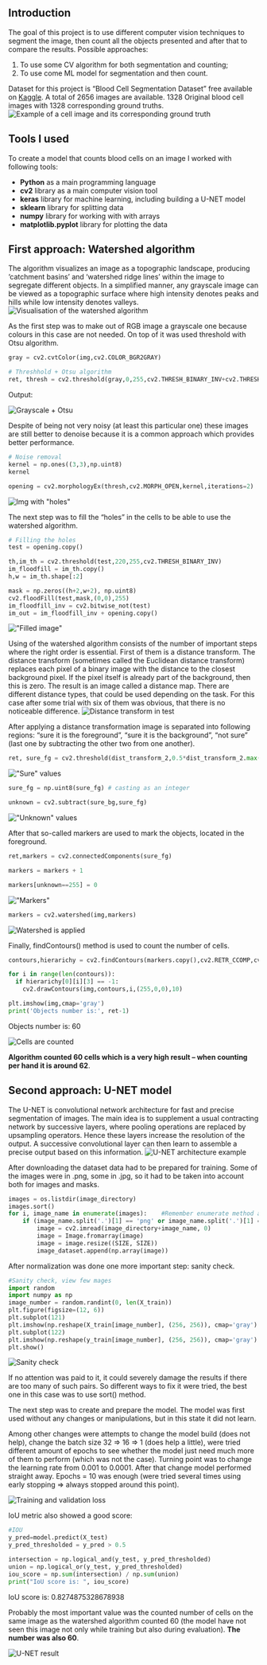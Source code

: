 ## Introduction

The goal of this project is to use different computer vision techniques to segment the image, then count all the objects presented and after that to compare the results.
Possible approaches:

1. To use some CV algorithm for both segmentation and counting;
2. To use come ML model for segmentation and then count.

Dataset for this project is “Blood Cell Segmentation Dataset” free available on [Kaggle](https://www.kaggle.com/datasets/jeetblahiri/bccd-dataset-with-mask). A total of 2656 images are available. 1328 Original blood cell images with 1328 corresponding ground truths.
![Example of a cell image and its corresponding ground truth](img/img_and_mask.jpg)

## Tools I used

To create a model that counts blood cells on an image I worked with following tools:

- **Python** as a main programming language
- **cv2** library as a main computer vision tool
- **keras** library for machine learning, including building a U-NET model
- **sklearn** library for splitting data
- **numpy** library for working with with arrays
- **matplotlib.pyplot** library for plotting the data

## First approach: Watershed algorithm

The algorithm visualizes an image as a topographic landscape, producing ‘catchment basins’ and ‘watershed ridge lines’ within the image to segregate different objects.
In a simplified manner, any grayscale image can be viewed as a topographic surface where high intensity denotes peaks and hills while low intensity denotes valleys.
![Visualisation of the watershed algorithm](img/watershed.png)

As the first step was to make out of RGB image a grayscale one because colours in this case are not needed. On top of it was used threshold with Otsu algorithm.

```python
gray = cv2.cvtColor(img,cv2.COLOR_BGR2GRAY)

# Threshhold + Otsu algorithm
ret, thresh = cv2.threshold(gray,0,255,cv2.THRESH_BINARY_INV+cv2.THRESH_OTSU)
```

Output:

![Grayscale + Otsu](img/otsu.png)

Despite of being not very noisy (at least this particular one) these images are still better to denoise because it is a common approach which provides better performance.

```python
# Noise removal
kernel = np.ones((3,3),np.uint8)
kernel

opening = cv2.morphologyEx(thresh,cv2.MORPH_OPEN,kernel,iterations=2)
```

![Img with "holes"](img/holes.png)

The next step was to fill the “holes” in the cells to be able to use the watershed algorithm.

```python
# Filling the holes
test = opening.copy()

th,im_th = cv2.threshold(test,220,255,cv2.THRESH_BINARY_INV)
im_floodfill = im_th.copy()
h,w = im_th.shape[:2]

mask = np.zeros((h+2,w+2), np.uint8)
cv2.floodFill(test,mask,(0,0),255)
im_floodfill_inv = cv2.bitwise_not(test)
im_out = im_floodfill_inv + opening.copy()
```

!["Filled image"](img/filled.png)

Using of the watershed algorithm consists of the number of important steps where the right order is essential. First of them is a distance transform.
The distance transform (sometimes called the Euclidean distance transform) replaces each pixel of a binary image with the distance to the closest background pixel. If the pixel itself is already part of the background, then this is zero. The result is an image called a distance map.
There are different distance types, that could be used depending on the task. For this case after some trial with six of them was obvious, that there is no noticeable difference.
![Distance transform in test](img/dist_transform_test.png)

After applying a distance transformation image is separated into following regions: “sure it is the foreground”, “sure it is the background”, “not sure” (last one by subtracting the other two from one another).

```python
ret, sure_fg = cv2.threshold(dist_transform_2,0.5*dist_transform_2.max(),255,0)
```

!["Sure" values](img/sure.png)

```python
sure_fg = np.uint8(sure_fg) # casting as an integer

unknown = cv2.subtract(sure_bg,sure_fg)
```

!["Unknown" values](img/unknown.png)

After that so-called markers are used to mark the objects, located in the foreground.

```python
ret,markers = cv2.connectedComponents(sure_fg)

markers = markers + 1

markers[unknown==255] = 0
```

!["Markers"](img/markers.png)

```python
markers = cv2.watershed(img,markers)
```

![Watershed is applied](img/watershed_applied.png)

Finally, findContours() method is used to count the number of cells.

```python
contours,hierarichy = cv2.findContours(markers.copy(),cv2.RETR_CCOMP,cv2.CHAIN_APPROX_SIMPLE)

for i in range(len(contours)):
  if hierarichy[0][i][3] == -1:
    cv2.drawContours(img,contours,i,(255,0,0),10)

plt.imshow(img,cmap='gray')
print('Objects number is:', ret-1)
```

Objects number is: 60

![Cells are counted](img/counted.png)

**Algorithm counted 60 cells which is a very high result – when counting per hand it is around 62**.

## Second approach: U-NET model

The U-NET is convolutional network architecture for fast and precise segmentation of images. The main idea is to supplement a usual contracting network by successive layers, where pooling operations are replaced by upsampling operators. Hence these layers increase the resolution of the output. A successive convolutional layer can then learn to assemble a precise output based on this information.
![U-NET architecture example](img/U-NET.png)

After downloading the dataset data had to be prepared for training. Some of the images were in .png, some in .jpg, so it had to be taken into account both for images and masks.

```python
images = os.listdir(image_directory)
images.sort()
for i, image_name in enumerate(images):    #Remember enumerate method adds a counter and returns the enumerate object
    if (image_name.split('.')[1] == 'png' or image_name.split('.')[1] == 'jpg'):
        image = cv2.imread(image_directory+image_name, 0)
        image = Image.fromarray(image)
        image = image.resize((SIZE, SIZE))
        image_dataset.append(np.array(image))
```

After normalization was done one more important step: sanity check.

```python
#Sanity check, view few mages
import random
import numpy as np
image_number = random.randint(0, len(X_train))
plt.figure(figsize=(12, 6))
plt.subplot(121)
plt.imshow(np.reshape(X_train[image_number], (256, 256)), cmap='gray')
plt.subplot(122)
plt.imshow(np.reshape(y_train[image_number], (256, 256)), cmap='gray')
plt.show()
```

![Sanity check](img/sanity.png)

If no attention was paid to it, it could severely damage the results if there are too many of such pairs. So different ways to fix it were tried, the best one in this case was to use sort() method.

The next step was to create and prepare the model. The model was first used without any changes or manipulations, but in this state it did not learn.

Among other changes were attempts to change the model build (does not help), change the batch size 32 => 16 => 1 (does help a little), were tried different amount of epochs to see whether the model just need much more of them to perform (which was not the case).
Turning point was to change the learning rate from 0.001 to 0.0001. After that change model performed straight away. Epochs = 10 was enough (were tried several times using early stopping => always stopped around this point).

![Training and validation loss](img/loss.png)

IoU metric also showed a good score:

```python
#IOU
y_pred=model.predict(X_test)
y_pred_thresholded = y_pred > 0.5

intersection = np.logical_and(y_test, y_pred_thresholded)
union = np.logical_or(y_test, y_pred_thresholded)
iou_score = np.sum(intersection) / np.sum(union)
print("IoU score is: ", iou_score)
```

IoU score is: 0.8274875328678938

Probably the most important value was the counted number of cells on the same image as the watershed algorithm counted 60 (the model have not seen this image not only while training but also during evaluation). **The number was also 60**.

![U-NET result](img/U-NET_results.jpg)
